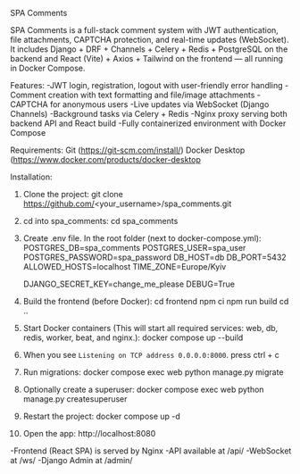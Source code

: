 SPA Comments

SPA Comments is a full-stack comment system with JWT authentication, file attachments, CAPTCHA protection, and real-time updates (WebSocket).
It includes Django + DRF + Channels + Celery + Redis + PostgreSQL on the backend and React (Vite) + Axios + Tailwind on the frontend — all running in Docker Compose.

Features:
-JWT login, registration, logout with user-friendly error handling
-Comment creation with text formatting and file/image attachments
-CAPTCHA for anonymous users
-Live updates via WebSocket (Django Channels)
-Background tasks via Celery + Redis
-Nginx proxy serving both backend API and React build
-Fully containerized environment with Docker Compose

Requirements:
Git (https://git-scm.com/install/)
Docker Desktop (https://www.docker.com/products/docker-desktop

Installation:
1) Clone the project:
     git clone https://github.com/<your_username>/spa_comments.git
2) cd into spa_comments:
     cd spa_comments
3) Create .env file. In the root folder (next to docker-compose.yml):
    POSTGRES_DB=spa_comments
    POSTGRES_USER=spa_user
    POSTGRES_PASSWORD=spa_password
    DB_HOST=db
    DB_PORT=5432
    ALLOWED_HOSTS=localhost
    TIME_ZONE=Europe/Kyiv
    
    DJANGO_SECRET_KEY=change_me_please
    DEBUG=True
4) Build the frontend (before Docker):
     cd frontend
     npm ci
     npm run build
     cd ..
5) Start Docker containers (This will start all required services: web, db, redis, worker, beat, and nginx.):
     docker compose up --build
   
6) When you see ``Listening on TCP address 0.0.0.0:8000``. press ctrl + c
7) Run migrations:
     docker compose exec web python manage.py migrate
8) Optionally create a superuser:
   docker compose exec web python manage.py createsuperuser
9) Restart the project:
      docker compose up -d
10) Open the app:
     http://localhost:8080

-Frontend (React SPA) is served by Nginx
-API available at /api/
-WebSocket at /ws/
-Django Admin at /admin/
